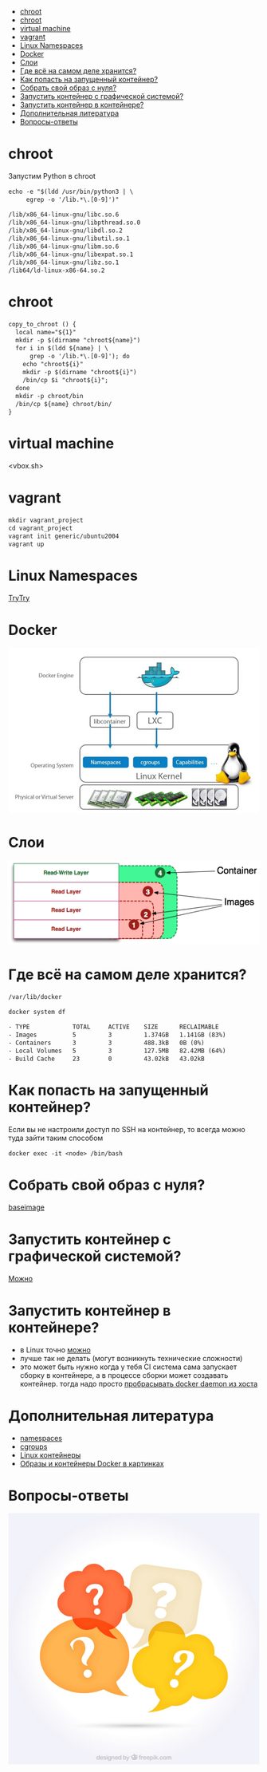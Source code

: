 - [chroot](#org61e57c1)
- [chroot](#org347625b)
- [virtual machine](#org099ddcf)
- [vagrant](#orga3bae09)
- [Linux Namespaces](#org77a03ca)
- [Docker](#org101ee48)
- [Слои](#org13ffe85)
- [Где всё на самом деле хранится?](#org8080ae5)
- [Как попасть на запущенный контейнер?](#org57147cf)
- [Собрать свой образ с нуля?](#orgdf7888c)
- [Запустить контейнер с графической системой?](#orgb442cf3)
- [Запустить контейнер в контейнере?](#org5c27090)
- [Дополнительная литература](#orgf599d5c)
- [Вопросы-ответы](#org78e7c5a)



<a id="org61e57c1"></a>

# chroot

Запустим Python в chroot

```shell
echo -e "$(ldd /usr/bin/python3 | \
     egrep -o '/lib.*\.[0-9]')"
```

    /lib/x86_64-linux-gnu/libc.so.6
    /lib/x86_64-linux-gnu/libpthread.so.0
    /lib/x86_64-linux-gnu/libdl.so.2
    /lib/x86_64-linux-gnu/libutil.so.1
    /lib/x86_64-linux-gnu/libm.so.6
    /lib/x86_64-linux-gnu/libexpat.so.1
    /lib/x86_64-linux-gnu/libz.so.1
    /lib64/ld-linux-x86-64.so.2


<a id="org347625b"></a>

# chroot

```shell
copy_to_chroot () {
  local name="${1}"
  mkdir -p $(dirname "chroot${name}")
  for i in $(ldd ${name} | \
      grep -o '/lib.*\.[0-9]'); do
    echo "chroot${i}"
    mkdir -p $(dirname "chroot${i}")
    /bin/cp $i "chroot${i}";
  done
  mkdir -p chroot/bin
  /bin/cp ${name} chroot/bin/
}
```


<a id="org099ddcf"></a>

# virtual machine

<vbox.sh>


<a id="orga3bae09"></a>

# vagrant

```shell
mkdir vagrant_project
cd vagrant_project
vagrant init generic/ubuntu2004
vagrant up
```


<a id="org77a03ca"></a>

# Linux Namespaces

<span class="underline"><span class="underline">[TryTry](https://github.com/imankulov/trytry)</span></span>


<a id="org101ee48"></a>

# Docker

![img](docker.jpg)


<a id="org13ffe85"></a>

# Слои

![img](layers.png)


<a id="org8080ae5"></a>

# Где всё на самом деле хранится?

    /var/lib/docker

```shell
docker system df
```

    - TYPE            TOTAL     ACTIVE    SIZE      RECLAIMABLE
    - Images          5         3         1.374GB   1.141GB (83%)
    - Containers      3         3         488.3kB   0B (0%)
    - Local Volumes   5         3         127.5MB   82.42MB (64%)
    - Build Cache     23        0         43.02kB   43.02kB


<a id="org57147cf"></a>

# Как попасть на запущенный контейнер?

Если вы не настроили доступ по SSH на контейнер, то всегда можно туда зайти таким способом

```shell
docker exec -it <node> /bin/bash
```


<a id="orgdf7888c"></a>

# Собрать свой образ с нуля?

<span class="underline"><span class="underline">[baseimage](https://docs.docker.com/develop/develop-images/baseimages/)</span></span>


<a id="orgb442cf3"></a>

# Запустить контейнер с графической системой?

<span class="underline"><span class="underline">[Можно](https://www.cloudsavvyit.com/10520/how-to-run-gui-applications-in-a-docker-container/)</span></span>


<a id="org5c27090"></a>

# Запустить контейнер в контейнере?

-   в Linux точно <span class="underline"><span class="underline">[можно](https://jpetazzo.github.io/2015/09/03/do-not-use-docker-in-docker-for-ci/)</span></span>
-   лучше так не делать (могут возникнуть технические сложности)
-   это может быть нужно когда у тебя CI система сама запускает сборку в контейнере, а в процессе сборки может создавать контейнер. тогда надо просто <span class="underline"><span class="underline">[пробрасывать docker daemon из хоста](https://itnext.io/docker-in-docker-521958d34efd?gi=a966915566a0)</span></span>


<a id="orgf599d5c"></a>

# Дополнительная литература

-   <span class="underline"><span class="underline">[namespaces](https://habr.com/ru/company/selectel/blog/279281/)</span></span>
-   <span class="underline"><span class="underline">[cgroups](https://habr.com/ru/company/selectel/blog/303190/)</span></span>
-   <span class="underline"><span class="underline">[Linux контейнеры](https://habr.com/ru/company/redhatrussia/blog/352052/)</span></span>
-   <span class="underline"><span class="underline">[Образы и контейнеры Docker в картинках](https://habr.com/ru/post/272145/)</span></span>


<a id="org78e7c5a"></a>

# Вопросы-ответы

![img](questions.jpg)
